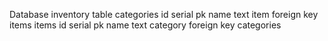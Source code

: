 Database
    inventory
        table
            categories
                id serial pk
                name text
                item foreign key items
            items
                id serial pk
                name text
                category foreign key categories